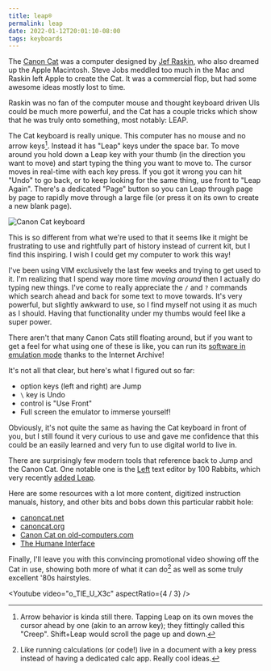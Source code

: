 ```yaml
---
title: leap®
permalink: leap
date: 2022-01-12T20:01:10-08:00
tags: keyboards
---
```


The [Canon Cat] was a computer designed by [Jef Raskin], who also dreamed up the
Apple Macintosh. Steve Jobs meddled too much in the Mac and Raskin left Apple to
create the Cat. It was a commercial flop, but had some awesome ideas mostly lost
to time.

Raskin was no fan of the computer mouse and thought keyboard driven UIs could be
much more powerful, and the Cat has a couple tricks which show that he was truly
onto something, most notably: LEAP.

The Cat keyboard is really unique. This computer has no mouse and no arrow
keys[^creep]. Instead it has "Leap" keys under the space bar. To move around you
hold down a Leap key with your thumb (in the direction you want to move) and
start typing the thing you want to move to. The cursor moves in real-time with
each key press. If you got it wrong you can hit "Undo" to go back, or to keep
looking for the same thing, use front to "Leap Again". There's a dedicated
"Page" button so you can Leap through page by page to rapidly move through a
large file (or press it on its own to create a new blank page).

[^creep]:
    Arrow behavior is kinda still there. Tapping Leap on its own moves the
    cursor ahead by one (akin to an arrow key); they fittingly called this
    "Creep". Shift+Leap would scroll the page up and down.

![Canon Cat keyboard](https://vintagecomputer.ca/wp-content/uploads/2016/04/Canon-Cat-keyboard.jpg)

This is so different from what we're used to that it seems like it might be
frustrating to use and rightfully part of history instead of current kit, but I
find this inspiring. I wish I could get my computer to work this way!

I've been using VIM exclusively the last few weeks and trying to get used to it.
I'm realizing that I spend way more time _moving around_ then I actually do
typing new things. I've come to really appreciate the `/` and `?` commands which
search ahead and back for some text to move towards. It's very powerful, but
slightly awkward to use, so I find myself not using it as much as I should.
Having that functionality under my thumbs would feel like a super power.

There aren't that many Canon Cats still floating around, but if you want to get
a feel for what using one of these is like, you can run its
[software in emulation mode](https://archive.org/details/canoncat) thanks to the
Internet Archive!

It's not all that clear, but here's what I figured out so far:

- option keys (left and right) are Jump
- `\` key is Undo
- control is "Use Front"
- Full screen the emulator to immerse yourself!

Obviously, it's not quite the same as having the Cat keyboard in front of you,
but I still found it very curious to use and gave me confidence that this could
be an easily learned and very fun to use digital world to live in.

There are surprisingly few modern tools that reference back to Jump and the
Canon Cat. One notable one is the [Left] text editor by 100 Rabbits, which very
recently
[added Leap](https://twitter.com/hundredrabbits/status/1466832328462790656?s=21).

Here are some resources with a lot more content, digitized instruction manuals,
history, and other bits and bobs down this particular rabbit hole:

- [canoncat.net](http://www.canoncat.net/)
- [canoncat.org](https://www.canoncat.org/)
- [Canon Cat on old-computers.com](https://www.old-computers.com/museum/computer.asp?st=1&c=642)
- [The Humane Interface](https://en.wikipedia.org/wiki/The_Humane_Interface)

Finally, I'll leave you with this convincing promotional video showing off the
Cat in use, showing both more of what it can do[^calc] as well as some truly
excellent '80s hairstyles.

[^calc]:
    Like running calculations (or code!) live in a document with a key press
    instead of having a dedicated calc app. Really cool ideas.

<Youtube video="o_TlE_U_X3c" aspectRatio={4 / 3} />

[canon cat]: https://en.wikipedia.org/wiki/Canon_Cat
[jef raskin]: https://en.wikipedia.org/wiki/Jef_Raskin
[left]: https://100r.co/site/left.html
